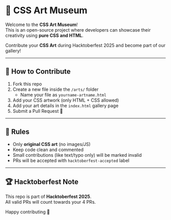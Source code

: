 # 🎨 CSS Art Museum

Welcome to the **CSS Art Museum**!  
This is an open-source project where developers can showcase their creativity using **pure CSS and HTML**.  

Contribute your **CSS Art** during Hacktoberfest 2025 and become part of our gallery!  

---

## 🚀 How to Contribute
1. Fork this repo  
2. Create a new file inside the `/arts/` folder  
   - Name your file as `yourname-artname.html`  
3. Add your CSS artwork (only HTML + CSS allowed)  
4. Add your art details in the `index.html` gallery page  
5. Submit a Pull Request 🎉  

---

## 📌 Rules
- Only **original CSS art** (no images/JS)  
- Keep code clean and commented  
- Small contributions (like text/typo only) will be marked invalid  
- PRs will be accepted with `hacktoberfest-accepted` label  

---

## 🏆 Hacktoberfest Note
This repo is part of **Hacktoberfest 2025**.  
All valid PRs will count towards your 4 PRs.  

Happy contributing 💖
